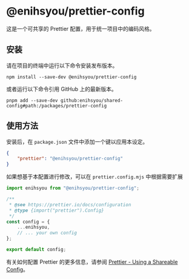 # @enihsyou/prettier-config

这是一个可共享的 Prettier 配置，用于统一项目中的编码风格。

## 安装

请在项目的终端中运行以下命令安装发布版本。

```shell
npm install --save-dev @enihsyou/prettier-config
```

或者运行以下命令引用 GitHub 上的最新版本。

```shell
pnpm add --save-dev github:enihsyou/shared-config#path:/packages/prettier-config
```

## 使用方法

安装后，在 `package.json` 文件中添加一个键以应用本设定。

```json
{
    "prettier": "@enihsyou/prettier-config"
}
```

如果想基于本配置进行修改，可以在 `prettier.config.mjs` 中根据需要扩展

```javascript
import enihsyou from "@enihsyou/prettier-config";

/**
 * @see https://prettier.io/docs/configuration
 * @type {import("prettier").Config}
 */
const config = {
    ...enihsyou,
    // ... your own config
};

export default config;
```

有关如何配置 Prettier 的更多信息，请参阅 [Prettier - Using a Shareable Config](https://prettier.io/docs/sharing-configurations#using-a-shareable-config)。
